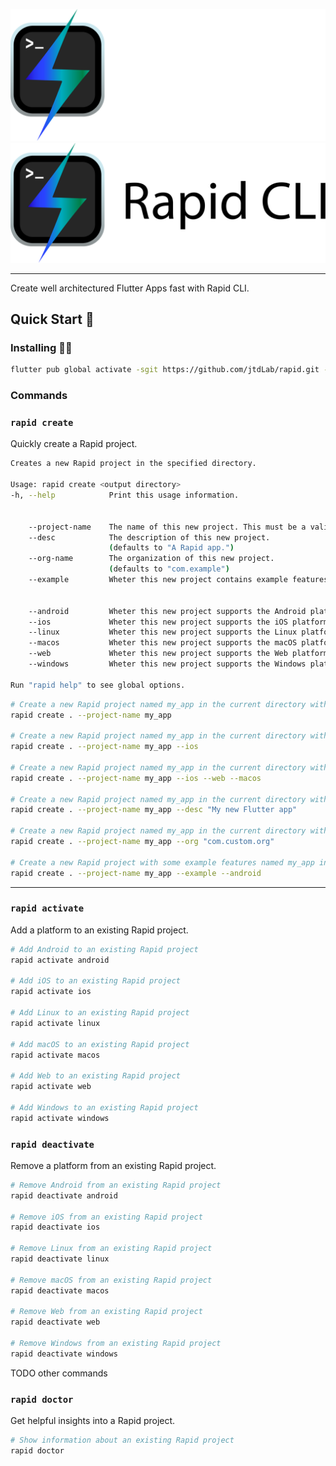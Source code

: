 ![Rapid CLI Logo](./assets/logo_black.svg#gh-dark-mode-only)
![Rapid CLI Logo](./assets/logo_white.svg#gh-light-mode-only)

---

Create well architectured Flutter Apps fast with Rapid CLI.

## Quick Start 🚀

### Installing 🧑‍💻

```sh
flutter pub global activate -sgit https://github.com/jtdLab/rapid.git --git-path packages/rapid_cli/
```

### Commands

### `rapid create`

Quickly create a Rapid project.

```sh
Creates a new Rapid project in the specified directory.

Usage: rapid create <output directory>
-h, --help            Print this usage information.


    --project-name    The name of this new project. This must be a valid dart package name.
    --desc            The description of this new project.
                      (defaults to "A Rapid app.")
    --org-name        The organization of this new project.
                      (defaults to "com.example")
    --example         Wheter this new project contains example features and their tests.


    --android         Wheter this new project supports the Android platform.
    --ios             Wheter this new project supports the iOS platform.
    --linux           Wheter this new project supports the Linux platform.
    --macos           Wheter this new project supports the macOS platform.
    --web             Wheter this new project supports the Web platform.
    --windows         Wheter this new project supports the Windows platform.

Run "rapid help" to see global options.
```

```sh
# Create a new Rapid project named my_app in the current directory with no platform enabled
rapid create . --project-name my_app

# Create a new Rapid project named my_app in the current directory with ios enabled
rapid create . --project-name my_app --ios

# Create a new Rapid project named my_app in the current directory with ios, web and macos enabled
rapid create . --project-name my_app --ios --web --macos

# Create a new Rapid project named my_app in the current directory with custom description
rapid create . --project-name my_app --desc "My new Flutter app"

# Create a new Rapid project named my_app in the current directory with custom organization
rapid create . --project-name my_app --org "com.custom.org"

# Create a new Rapid project with some example features named my_app in the current directory with android enabled
rapid create . --project-name my_app --example --android
```

---

### `rapid activate`

Add a platform to an existing Rapid project.

```sh
# Add Android to an existing Rapid project
rapid activate android

# Add iOS to an existing Rapid project
rapid activate ios

# Add Linux to an existing Rapid project
rapid activate linux

# Add macOS to an existing Rapid project
rapid activate macos

# Add Web to an existing Rapid project
rapid activate web

# Add Windows to an existing Rapid project
rapid activate windows
```

### `rapid deactivate`

Remove a platform from an existing Rapid project.

```sh
# Remove Android from an existing Rapid project
rapid deactivate android

# Remove iOS from an existing Rapid project
rapid deactivate ios

# Remove Linux from an existing Rapid project
rapid deactivate linux

# Remove macOS from an existing Rapid project
rapid deactivate macos

# Remove Web from an existing Rapid project
rapid deactivate web

# Remove Windows from an existing Rapid project
rapid deactivate windows
```

TODO other commands

### `rapid doctor`

Get helpful insights into a Rapid project.

```sh
# Show information about an existing Rapid project
rapid doctor
```
